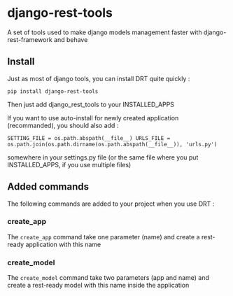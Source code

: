 # django-rest-tools
A set of tools used to make django models management faster with django-rest-framework and behave

## Install
Just as most of django tools, you can install DRT quite quickly :

``pip install django-rest-tools``

Then just add django_rest_tools to your INSTALLED_APPS

If you want to use auto-install for newly created application (recommanded), you should also add :

``SETTING_FILE = os.path.abspath(__file__)
URLS_FILE = os.path.join(os.path.dirname(os.path.abspath(__file__)), 'urls.py')``

somewhere in your settings.py file (or the same file where you put INSTALLED_APPS, if you use multiple files)

## Added commands

The following commands are added to your project when you use DRT :

### create_app

The ``create_app`` command take one parameter (name) and create a rest-ready application with this name

### create_model

The ``create_model`` command take two parameters (app and name)
and create a rest-ready model with this name inside the application